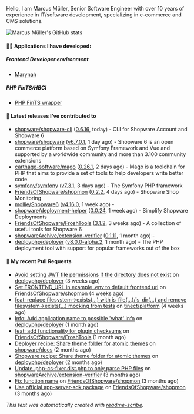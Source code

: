 Hello, I am Marcus Müller, Senior Software Engineer with over 10 years of experience in IT/software development, specializing in e-commerce and CMS solutions.

![Marcus Müller's GitHub stats](https://github-readme-stats-six-peach-60.vercel.app/api?username=M-arcus&show=reviews,prs_merged,prs_merged_percentage&show_icons=true&rank_icon=default&number_format=long&disable_animations=true&cache_seconds=86400)

#### 👨‍💻 Applications I have developed:

##### Frontend Developer environment
- [Marynah](https://github.com/M-arcus/Marynah)

##### PHP FinTS/HBCI
- [PHP FinTS wrapper](https://github.com/M-arcus/php-fints-wrapper)

#### 🔭 Latest releases I've contributed to

- [shopware/shopware-cli](https://github.com/shopware/shopware-cli) ([0.6.16](https://github.com/shopware/shopware-cli/releases/tag/0.6.16), today) - CLI for Shopware Account and Shopware 6
- [shopware/shopware](https://github.com/shopware/shopware) ([v6.7.0.1](https://github.com/shopware/shopware/releases/tag/v6.7.0.1), 1 day ago) - Shopware 6 is an open commerce platform based on Symfony Framework and Vue and supported by a worldwide community and more than 3.100 community extensions
- [carthage-software/mago](https://github.com/carthage-software/mago) ([0.26.1](https://github.com/carthage-software/mago/releases/tag/0.26.1), 2 days ago) - Mago is a toolchain for PHP that aims to provide a set of tools to help developers write better code.
- [symfony/symfony](https://github.com/symfony/symfony) ([v7.3.1](https://github.com/symfony/symfony/releases/tag/v7.3.1), 3 days ago) - The Symfony PHP framework
- [FriendsOfShopware/shopmon](https://github.com/FriendsOfShopware/shopmon) ([0.2.2](https://github.com/FriendsOfShopware/shopmon/releases/tag/0.2.2), 4 days ago) - Shopware Shop Monitoring
- [mollie/Shopware6](https://github.com/mollie/Shopware6) ([v4.16.0](https://github.com/mollie/Shopware6/releases/tag/v4.16.0), 1 week ago) - 
- [shopware/deployment-helper](https://github.com/shopware/deployment-helper) ([0.0.24](https://github.com/shopware/deployment-helper/releases/tag/0.0.24), 1 week ago) - Simplify Shopware Deployments
- [FriendsOfShopware/FroshTools](https://github.com/FriendsOfShopware/FroshTools) ([3.1.2](https://github.com/FriendsOfShopware/FroshTools/releases/tag/3.1.2), 3 weeks ago) - A collection of useful tools for Shopware 6
- [shopwareArchive/extension-verifier](https://github.com/shopwareArchive/extension-verifier) ([0.1.11](https://github.com/shopwareArchive/extension-verifier/releases/tag/0.1.11), 1 month ago) - 
- [deployphp/deployer](https://github.com/deployphp/deployer) ([v8.0.0-alpha.2](https://github.com/deployphp/deployer/releases/tag/v8.0.0-alpha.2), 1 month ago) - The PHP deployment tool with support for popular frameworks out of the box

#### 🔨 My recent Pull Requests

- [Avoid setting JWT file permissions if the directory does not exist](https://github.com/deployphp/deployer/pull/4077) on [deployphp/deployer](https://github.com/deployphp/deployer) (3 weeks ago)
- [Set FRONTEND_URL in example .env to default frontend url](https://github.com/FriendsOfShopware/shopmon/pull/446) on [FriendsOfShopware/shopmon](https://github.com/FriendsOfShopware/shopmon) (4 weeks ago)
- [feat: replace filesystem-&gt;exists(...) with is_file(...)/is_dir(...) and remove filesystem-&gt;exists(...) mocking from tests](https://github.com/tinect/platform/pull/1) on [tinect/platform](https://github.com/tinect/platform) (4 weeks ago)
- [Info: Add application name to possible &#39;what&#39; info](https://github.com/deployphp/deployer/pull/4075) on [deployphp/deployer](https://github.com/deployphp/deployer) (1 month ago)
- [feat: add functionality for plugin checksums](https://github.com/FriendsOfShopware/FroshTools/pull/344) on [FriendsOfShopware/FroshTools](https://github.com/FriendsOfShopware/FroshTools) (1 month ago)
- [Deployer recipe: Share theme folder for atomic themes](https://github.com/shopware/docs/pull/1759) on [shopware/docs](https://github.com/shopware/docs) (2 months ago)
- [Shopware recipe: Share theme folder for atomic themes](https://github.com/deployphp/deployer/pull/4059) on [deployphp/deployer](https://github.com/deployphp/deployer) (2 months ago)
- [Update .php-cs-fixer.dist.php to only parse PHP files](https://github.com/shopwareArchive/extension-verifier/pull/38) on [shopwareArchive/extension-verifier](https://github.com/shopwareArchive/extension-verifier) (3 months ago)
- [Fix function name](https://github.com/FriendsOfShopware/shopmon/pull/408) on [FriendsOfShopware/shopmon](https://github.com/FriendsOfShopware/shopmon) (3 months ago)
- [Use official app-server-sdk package](https://github.com/FriendsOfShopware/shopmon/pull/406) on [FriendsOfShopware/shopmon](https://github.com/FriendsOfShopware/shopmon) (3 months ago)

*This text was automatically created with [readme-scribe](https://github.com/muesli/readme-scribe).*
